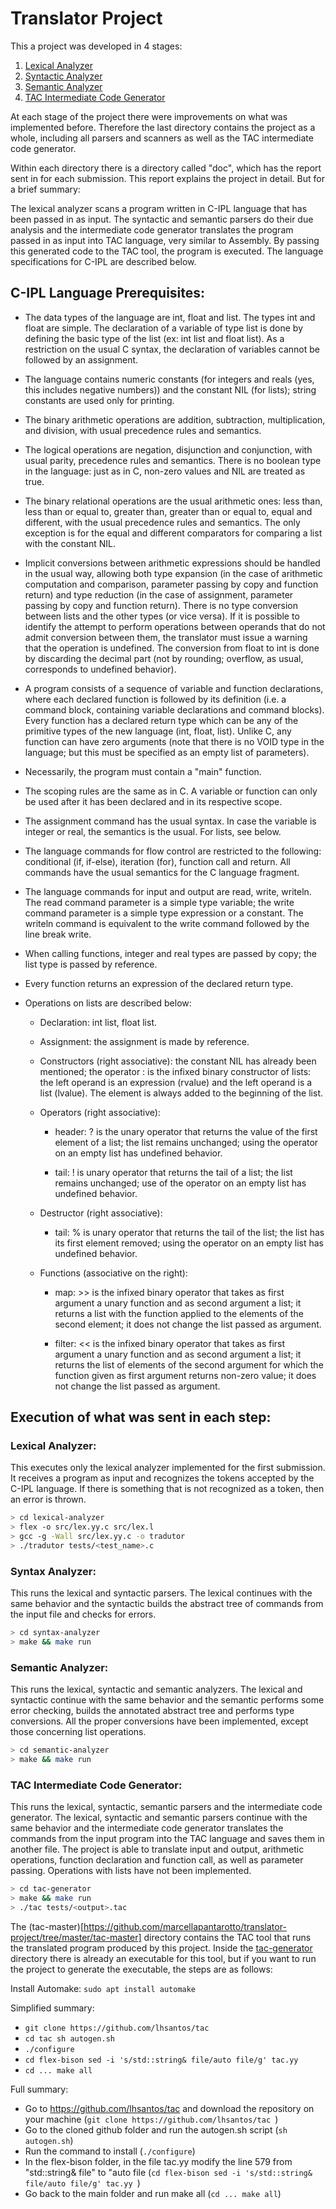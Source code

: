 # Translator Project

This a project was developed in 4 stages:

1) [Lexical Analyzer](https://github.com/marcellapantarotto/translator-project/tree/master/lexical-analyzer)
2) [Syntactic Analyzer](https://github.com/marcellapantarotto/translator-project/tree/master/syntax-analyzer)
3) [Semantic Analyzer](https://github.com/marcellapantarotto/translator-project/tree/master/semantic-analyzer)
4) [TAC Intermediate Code Generator](https://github.com/marcellapantarotto/translator-project/tree/master/tac-generator)

At each stage of the project there were improvements on what was implemented before. Therefore the last directory contains the project as a whole, including all parsers and scanners as well as the TAC intermediate code generator.

Within each directory there is a directory called "doc", which has the report sent in for each submission. This report explains the project in detail. But for a brief summary:

The lexical analyzer scans a program written in C-IPL language that has been passed in as input. The syntactic and semantic parsers do their due analysis and the intermediate code generator translates the program passed in as input into TAC language, very similar to Assembly. By passing this generated code to the TAC tool, the program is executed. The language specifications for C-IPL are described below.

## C-IPL Language Prerequisites:

- The data types of the language are int, float and list. The types int and float are simple. The declaration of a variable of type list is done by defining the basic type of the list (ex: int list and float list). As a restriction on the usual C syntax, the declaration of variables cannot be followed by an assignment.

- The language contains numeric constants (for integers and reals (yes, this includes negative numbers)) and the constant NIL (for lists); string constants are used only for printing.

- The binary arithmetic operations are addition, subtraction, multiplication, and division, with usual precedence rules and semantics.

- The logical operations are negation, disjunction and conjunction, with usual parity, precedence rules and semantics. There is no boolean type in the language: just as in C, non-zero values and NIL are treated as true.

- The binary relational operations are the usual arithmetic ones: less than, less than or equal to, greater than, greater than or equal to, equal and different, with the usual precedence rules and semantics. The only exception is for the equal and different comparators for comparing a list with the constant NIL.

- Implicit conversions between arithmetic expressions should be handled in the usual way, allowing both type expansion (in the case of arithmetic computation and comparison, parameter passing by copy and function return) and type reduction (in the case of assignment, parameter passing by copy and function return). There is no type conversion between lists and the other types (or vice versa). If it is possible to identify the attempt to perform operations between operands that do not admit conversion between them, the translator must issue a warning that the operation is undefined. The conversion from float to int is done by discarding the decimal part (not by rounding; overflow, as usual, corresponds to undefined behavior).

- A program consists of a sequence of variable and function declarations, where each declared function is followed by its definition (i.e. a command block, containing variable declarations and command blocks). Every function has a declared return type which can be any of the primitive types of the new language (int, float, list). Unlike C, any function can have zero arguments (note that there is no VOID type in the language; but this must be specified as an empty list of parameters).

- Necessarily, the program must contain a "main" function.

- The scoping rules are the same as in C. A variable or function can only be used after it has been declared and in its respective scope.

- The assignment command has the usual syntax. In case the variable is integer or real, the semantics is the usual. For lists, see below.

- The language commands for flow control are restricted to the following: conditional (if, if-else), iteration (for), function call and return. All commands have the usual semantics for the C language fragment.

- The language commands for input and output are read, write, writeln. The read command parameter is a simple type variable; the write command parameter is a simple type expression or a constant. The writeln command is equivalent to the write command followed by the line break write.

- When calling functions, integer and real types are passed by copy; the list type is passed by reference.

- Every function returns an expression of the declared return type.

- Operations on lists are described below:

  - Declaration: int list, float list.

  - Assignment: the assignment is made by reference.

  - Constructors (right associative): the constant NIL has already been mentioned; the operator : is the infixed binary constructor of lists: the left operand is an expression (rvalue) and the left operand is a list (lvalue). The element is always added to the beginning of the list.

  - Operators (right associative):

    - header: ? is the unary operator that returns the value of the first element of a list; the list remains unchanged; using the operator on an empty list has undefined behavior.

    - tail: ! is unary operator that returns the tail of a list; the list remains unchanged; use of the operator on an empty list has undefined behavior.

  - Destructor (right associative):

    - tail: % is unary operator that returns the tail of the list; the list has its first element removed; using the operator on an empty list has undefined behavior.

  - Functions (associative on the right):

    - map: >> is the infixed binary operator that takes as first argument a unary function and as second argument a list; it returns a list with the function applied to the elements of the second element; it does not change the list passed as argument.

    - filter: << is the infixed binary operator that takes as first argument a unary function and as second argument a list; it returns the list of elements of the second argument for which the function given as first argument returns non-zero value; it does not change the list passed as argument.

## Execution of what was sent in each step:

### Lexical Analyzer:
This executes only the lexical analyzer implemented for the first submission. It receives a program as input and recognizes the tokens accepted by the C-IPL language. If there is something that is not recognized as a token, then an error is thrown.

```bash
> cd lexical-analyzer
> flex -o src/lex.yy.c src/lex.l
> gcc -g -Wall src/lex.yy.c -o tradutor
> ./tradutor tests/<test_name>.c
```

### Syntax Analyzer:
This runs the lexical and syntactic parsers. The lexical continues with the same behavior and the syntactic builds the abstract tree of commands from the input file and checks for errors.

```bash
> cd syntax-analyzer
> make && make run
```

### Semantic Analyzer:
This runs the lexical, syntactic and semantic analyzers. The lexical and syntactic continue with the same behavior and the semantic performs some error checking, builds the annotated abstract tree and performs type conversions. All the proper conversions have been implemented, except those concerning list operations.

```bash
> cd semantic-analyzer
> make && make run
```

### TAC Intermediate Code Generator:
This runs the lexical, syntactic, semantic parsers and the intermediate code generator. The lexical, syntactic and semantic parsers continue with the same behavior and the intermediate code generator translates the commands from the input program into the TAC language and saves them in another file. The project is able to translate input and output, arithmetic operations, function declaration and function call, as well as parameter passing. Operations with lists have not been implemented.

```bash
> cd tac-generator
> make && make run
> ./tac tests/<output>.tac
```

The (tac-master)[https://github.com/marcellapantarotto/translator-project/tree/master/tac-master] directory contains the TAC tool that runs the translated program produced by this project. Inside the [tac-generator](https://github.com/marcellapantarotto/translator-project/tree/master/tac-generator) directory there is already an executable for this tool, but if you want to run the project to generate the executable, the steps are as follows:

Install Automake: `sudo apt install automake`

Simplified summary:

- `git clone https://github.com/lhsantos/tac`
- `cd tac sh autogen.sh`
- `./configure`
- `cd flex-bison sed -i 's/std::string& file/auto file/g' tac.yy`
- `cd ... make all`

Full summary:

- Go to https://github.com/lhsantos/tac and download the repository on your machine (`git clone https://github.com/lhsantos/tac `)
- Go to the cloned github folder and run the autogen.sh script (`sh autogen.sh`)
- Run the command to install (`./configure`)
- In the flex-bison folder, in the file tac.yy modify the line 579 from "std::string& file" to "auto file (`cd flex-bison sed -i 's/std::string& file/auto file/g' tac.yy `)
- Go back to the main folder and run make all (`cd ... make all`)